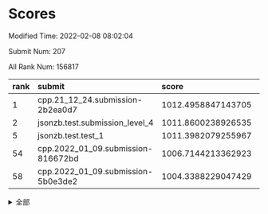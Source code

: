 # Scores

Modified Time: 2022-02-08 08:02:04

Submit Num: 207

All Rank Num: 156817

| rank |               submit               |       score        |       sigma        | pk_num |
| :--- | :--------------------------------- | :----------------- | :----------------- | :----- |
| 1    | cpp.21_12_24.submission-2b2ea0d7   | 1012.4958847143705 | 0.8300789273988111 | 3027   |
| 2    | jsonzb.test.submission_level_4     | 1011.8600238926535 | 0.7805226775831716 | 3028   |
| 5    | jsonzb.test.test_1                 | 1011.3982079255967 | 0.7744450711596167 | 3033   |
| 54   | cpp.2022_01_09.submission-816672bd | 1006.7144213362923 | 0.7309234399229689 | 3034   |
| 58   | cpp.2022_01_09.submission-5b0e3de2 | 1004.3388229047429 | 0.7291426348825315 | 3026   |


<details>
<summary>全部</summary>

| rank |                 submit                 |       score        |       sigma        | pk_num |
| :--- | :------------------------------------- | :----------------- | :----------------- | :----- |
| 1    | cpp.21_12_24.submission-2b2ea0d7       | 1012.4958847143705 | 0.8300789273988111 | 3027   |
| 2    | jsonzb.test.submission_level_4         | 1011.8600238926535 | 0.7805226775831716 | 3028   |
| 3    | gobigger.level_3.submission_level_3_18 | 1011.803276731788  | 0.7995670292491703 | 3028   |
| 4    | gobigger.level_3.submission_level_3_33 | 1011.5362468634829 | 0.761686374063701  | 3033   |
| 5    | jsonzb.test.test_1                     | 1011.3982079255967 | 0.7744450711596167 | 3033   |
| 6    | gobigger.level_3.submission_level_3_35 | 1010.9644522120168 | 0.7665897739353288 | 3032   |
| 7    | gobigger.level_3.submission_level_3_40 | 1010.9528207398322 | 0.7476671110887115 | 3033   |
| 8    | gobigger.level_3.submission_level_3_20 | 1010.9031734793152 | 0.7664630897265335 | 3029   |
| 9    | gobigger.level_3.submission_level_3_48 | 1010.7784213955841 | 0.7592030915185384 | 3027   |
| 10   | gobigger.level_3.submission_level_3_26 | 1010.7763134909865 | 0.7619813371789829 | 3030   |
| 11   | gobigger.level_3.submission_level_3_23 | 1010.7440029168683 | 0.7714224586799059 | 3030   |
| 12   | gobigger.level_3.submission_level_3_29 | 1010.603155266317  | 0.7712715006505246 | 3025   |
| 13   | gobigger.level_3.submission_level_3_4  | 1010.5974135194642 | 0.7620112484038387 | 3028   |
| 14   | gobigger.level_3.submission_level_3_47 | 1010.4481189826915 | 0.7621674584896956 | 3030   |
| 15   | gobigger.level_3.submission_level_3_31 | 1010.4456265716377 | 0.7644738416112544 | 3031   |
| 16   | gobigger.level_3.submission_level_3_39 | 1010.4136282054671 | 0.7835812858888316 | 3033   |
| 17   | gobigger.level_3.submission_level_3_12 | 1010.3836194036311 | 0.7521695151997522 | 3032   |
| 18   | gobigger.level_3.submission_level_3_24 | 1010.375437483229  | 0.7656703004235293 | 3029   |
| 19   | gobigger.level_3.submission_level_3_30 | 1010.3054836358704 | 0.7907836225915609 | 3026   |
| 20   | gobigger.level_3.submission_level_3_37 | 1010.2283237726767 | 0.7539430981382236 | 3026   |
| 21   | gobigger.level_3.submission_level_3_6  | 1010.1564640413059 | 0.7547360853845545 | 3031   |
| 22   | gobigger.level_3.submission_level_3_49 | 1010.1520277357994 | 0.7559762289855944 | 3028   |
| 23   | gobigger.level_3.submission_level_3_16 | 1010.1372473327228 | 0.7655372677501388 | 3026   |
| 24   | gobigger.level_3.submission_level_3_3  | 1010.0061454988029 | 0.7729974915523101 | 3030   |
| 25   | gobigger.level_3.submission_level_3_28 | 1009.9504383896548 | 0.7504162514282998 | 3033   |
| 26   | gobigger.level_3.submission_level_3_2  | 1009.9183081741719 | 0.7631690926456095 | 3034   |
| 27   | gobigger.level_3.submission_level_3_11 | 1009.8532474571957 | 0.7486617495120793 | 3030   |
| 28   | gobigger.level_3.submission_level_3_10 | 1009.8419983664305 | 0.7371071941581603 | 3034   |
| 29   | gobigger.level_3.submission_level_3_36 | 1009.6919592947673 | 0.7512692791821269 | 3032   |
| 30   | gobigger.level_3.submission_level_3_25 | 1009.6671887168834 | 0.7697325582701549 | 3033   |
| 31   | gobigger.level_3.submission_level_3_22 | 1009.6383462512688 | 0.7580666583846373 | 3029   |
| 32   | gobigger.level_3.submission_level_3_1  | 1009.5670483537294 | 0.7797852264507017 | 3030   |
| 33   | gobigger.level_3.submission_level_3_19 | 1009.5563310110941 | 0.7553531697050376 | 3030   |
| 34   | gobigger.level_3.submission_level_3_46 | 1009.5291848564503 | 0.7604228892137955 | 3031   |
| 35   | gobigger.level_3.submission_level_3_13 | 1009.5177849013215 | 0.7454418563211418 | 3029   |
| 36   | gobigger.level_3.submission_level_3_17 | 1009.5058015443715 | 0.7607184890410705 | 3031   |
| 37   | gobigger.level_3.submission_level_3_7  | 1009.4997635728897 | 0.7605230368813964 | 3037   |
| 38   | gobigger.level_3.submission_level_3_42 | 1009.4568834990738 | 0.7585932728154366 | 3030   |
| 39   | gobigger.level_3.submission_level_3_38 | 1009.3757835517569 | 0.7569766669283512 | 3030   |
| 40   | gobigger.level_3.submission_level_3_0  | 1009.3427978134134 | 0.7687613952472019 | 3033   |
| 41   | gobigger.level_3.submission_level_3_27 | 1009.3365551103158 | 0.7409592275210525 | 3022   |
| 42   | gobigger.level_3.submission_level_3_44 | 1009.2997585897863 | 0.7453028300794879 | 3035   |
| 43   | gobigger.level_3.submission_level_3_8  | 1009.2506956551687 | 0.7681026285967699 | 3031   |
| 44   | gobigger.level_3.submission_level_3_9  | 1009.208024705697  | 0.7577180191914652 | 3027   |
| 45   | gobigger.level_3.submission_level_3_32 | 1009.1720732374196 | 0.776787671932086  | 3023   |
| 46   | gobigger.level_3.submission_level_3_43 | 1009.1478115454872 | 0.7493274995844496 | 3032   |
| 47   | gobigger.level_3.submission_level_3_34 | 1009.0732343520389 | 0.750128372286162  | 3036   |
| 48   | gobigger.level_3.submission_level_3_5  | 1009.0382915913108 | 0.7344397671370007 | 3031   |
| 49   | gobigger.level_3.submission_level_3_15 | 1009.0209439150735 | 0.7526744557184016 | 3029   |
| 50   | gobigger.level_3.submission_level_3_14 | 1008.9202377856111 | 0.7418799611174455 | 3030   |
| 51   | gobigger.level_3.submission_level_3_41 | 1008.6446744792316 | 0.7475664990233362 | 3031   |
| 52   | gobigger.level_3.submission_level_3_45 | 1008.3853385757207 | 0.7328324845998825 | 3030   |
| 53   | gobigger.level_3.submission_level_3_21 | 1007.255658156385  | 0.7122316031013551 | 3033   |
| 54   | cpp.2022_01_09.submission-816672bd     | 1006.7144213362923 | 0.7309234399229689 | 3034   |
| 55   | gobigger.level_1.submission_level_1_22 | 1005.5197761869057 | 0.7218072994996447 | 3029   |
| 56   | gobigger.level_1.submission_level_1_2  | 1004.7878433714691 | 0.7306204600928159 | 3033   |
| 57   | gobigger.level_1.submission_level_1_24 | 1004.4662759476307 | 0.7262835890962764 | 3033   |
| 58   | cpp.2022_01_09.submission-5b0e3de2     | 1004.3388229047429 | 0.7291426348825315 | 3026   |
| 59   | gobigger.level_1.submission_level_1_37 | 1004.3317875239964 | 0.7251697477069883 | 3036   |
| 60   | gobigger.level_1.submission_level_1_47 | 1004.3113008351372 | 0.7231755529701369 | 3024   |
| 61   | gobigger.level_1.submission_level_1_29 | 1004.2591125798772 | 0.7331097278199461 | 3028   |
| 62   | gobigger.level_1.submission_level_1_30 | 1004.233977217955  | 0.7196906112002524 | 3026   |
| 63   | gobigger.level_1.submission_level_1_20 | 1004.1810881718036 | 0.7117870229217691 | 3034   |
| 64   | gobigger.level_1.submission_level_1_13 | 1004.1544933864644 | 0.704439830362119  | 3032   |
| 65   | gobigger.level_1.submission_level_1_39 | 1004.1385929639493 | 0.7061795018387282 | 3030   |
| 66   | gobigger.level_1.submission_level_1_18 | 1004.0326372837264 | 0.724303535848611  | 3030   |
| 67   | gobigger.level_1.submission_level_1_8  | 1003.9776379969337 | 0.7224605007912315 | 3026   |
| 68   | gobigger.level_1.submission_level_1_35 | 1003.9726712965686 | 0.7235593740933465 | 3029   |
| 69   | gobigger.level_1.submission_level_1_9  | 1003.9506312586392 | 0.7241428115140613 | 3034   |
| 70   | gobigger.level_1.submission_level_1_25 | 1003.7820472199871 | 0.7187427823263308 | 3028   |
| 71   | gobigger.level_1.submission_level_1_42 | 1003.6704378732334 | 0.7168271749639269 | 3028   |
| 72   | gobigger.level_1.submission_level_1_26 | 1003.6113208380611 | 0.7182919034019263 | 3026   |
| 73   | gobigger.level_1.submission_level_1_4  | 1003.5963844517146 | 0.7248189269598252 | 3031   |
| 74   | gobigger.level_1.submission_level_1_19 | 1003.5833739618541 | 0.7278150327729166 | 3033   |
| 75   | gobigger.level_1.submission_level_1_33 | 1003.5707684587416 | 0.7171926254703036 | 3029   |
| 76   | gobigger.level_1.submission_level_1_0  | 1003.5265710095591 | 0.7035992300749424 | 3033   |
| 77   | gobigger.level_1.submission_level_1_34 | 1003.4934882019711 | 0.7168141930676016 | 3032   |
| 78   | gobigger.level_1.submission_level_1_15 | 1003.4676887089294 | 0.7119891287932333 | 3029   |
| 79   | gobigger.level_1.submission_level_1_31 | 1003.450771372819  | 0.7065522583890876 | 3031   |
| 80   | gobigger.level_1.submission_level_1_48 | 1003.4099181625988 | 0.713081889737827  | 3035   |
| 81   | gobigger.level_1.submission_level_1_17 | 1003.3727809005826 | 0.711080034808033  | 3027   |
| 82   | gobigger.level_1.submission_level_1_10 | 1003.2798821613648 | 0.7117780096436618 | 3027   |
| 83   | gobigger.level_1.submission_level_1_28 | 1003.2710072189132 | 0.7272642854126701 | 3029   |
| 84   | gobigger.level_1.submission_level_1_12 | 1003.2488568576799 | 0.7208286135303098 | 3033   |
| 85   | gobigger.level_1.submission_level_1_23 | 1003.2353299679112 | 0.7163958255795977 | 3025   |
| 86   | gobigger.level_1.submission_level_1_1  | 1003.1843676950969 | 0.7022185781329923 | 3030   |
| 87   | gobigger.level_1.submission_level_1_5  | 1003.1450472499071 | 0.7154393570675384 | 3027   |
| 88   | gobigger.level_1.submission_level_1_41 | 1003.1357286697897 | 0.7076455456746867 | 3034   |
| 89   | gobigger.level_1.submission_level_1_6  | 1003.1336598010686 | 0.7149643850043318 | 3034   |
| 90   | gobigger.level_1.submission_level_1_11 | 1003.104434036677  | 0.7107959269891857 | 3031   |
| 91   | gobigger.level_1.submission_level_1_7  | 1003.0290304429745 | 0.7151713559179304 | 3031   |
| 92   | gobigger.level_1.submission_level_1_43 | 1003.0168374437081 | 0.7175487907089051 | 3030   |
| 93   | gobigger.level_1.submission_level_1_16 | 1003.0055938713167 | 0.7164377319262337 | 3035   |
| 94   | gobigger.level_1.submission_level_1_40 | 1002.7884459441088 | 0.7125293923563688 | 3035   |
| 95   | gobigger.level_1.submission_level_1_49 | 1002.7856016621644 | 0.708293109159629  | 3029   |
| 96   | gobigger.level_1.submission_level_1_14 | 1002.7582557327871 | 0.7086521044238118 | 3025   |
| 97   | gobigger.level_1.submission_level_1_32 | 1002.6210601832656 | 0.7163971130034129 | 3032   |
| 98   | gobigger.level_1.submission_level_1_27 | 1002.5169996347365 | 0.7060396759840927 | 3030   |
| 99   | gobigger.level_1.submission_level_1_38 | 1002.4703895515976 | 0.7097547984712372 | 3029   |
| 100  | gobigger.level_1.submission_level_1_3  | 1002.3342496147415 | 0.7143933827668292 | 3033   |
| 101  | gobigger.level_1.submission_level_1_21 | 1002.2945356181102 | 0.7091412873160783 | 3028   |
| 102  | gobigger.level_1.submission_level_1_45 | 1002.0927496091575 | 0.7088330587725062 | 3028   |
| 103  | gobigger.level_1.submission_level_1_44 | 1001.9638380355509 | 0.7068644964700114 | 3033   |
| 104  | gobigger.level_1.submission_level_1_46 | 1001.7665001989926 | 0.7110409501042132 | 3033   |
| 105  | gobigger.level_1.submission_level_1_36 | 1000.8209967345501 | 0.7120999895848285 | 3026   |
| 106  | gobigger.random.submission_random_29   | 997.1183289771116  | 0.7082426506430948 | 3035   |
| 107  | gobigger.random.submission_random_38   | 997.1163267660564  | 0.7174817083524841 | 3031   |
| 108  | gobigger.random.submission_random_19   | 996.8930280703484  | 0.7140114011622594 | 3029   |
| 109  | gobigger.random.submission_random_2    | 996.8885922527058  | 0.7106917897708063 | 3036   |
| 110  | gobigger.random.submission_random_20   | 996.8617608733031  | 0.7078098043827707 | 3036   |
| 111  | gobigger.random.submission_random_21   | 996.7360110118831  | 0.7104230648396488 | 3032   |
| 112  | gobigger.random.submission_random_39   | 996.7335794510003  | 0.7183739550676073 | 3035   |
| 113  | gobigger.random.submission_random_12   | 996.6847633676038  | 0.7099212842386248 | 3027   |
| 114  | gobigger.random.submission_random_44   | 996.6564457565349  | 0.7156617873517713 | 3031   |
| 115  | gobigger.random.submission_random_48   | 996.6331992681114  | 0.7213459694679644 | 3026   |
| 116  | gobigger.random.submission_random_26   | 996.5364223134617  | 0.6919018797836127 | 3037   |
| 117  | gobigger.random.submission_random_41   | 996.4640861929583  | 0.7130862170283748 | 3027   |
| 118  | gobigger.random.submission_random_22   | 996.4429968935735  | 0.7081471633110329 | 3028   |
| 119  | gobigger.random.submission_random_9    | 996.3682562661917  | 0.7193607040408548 | 3028   |
| 120  | gobigger.random.submission_random_46   | 996.2879824896733  | 0.7054285305275938 | 3024   |
| 121  | gobigger.random.submission_random_11   | 996.2571784310574  | 0.704927043726294  | 3029   |
| 122  | gobigger.random.submission_random_10   | 996.2452560107563  | 0.704242990563982  | 3032   |
| 123  | gobigger.random.submission_random_1    | 996.2450747506955  | 0.7151217273597212 | 3029   |
| 124  | gobigger.random.submission_random_35   | 996.2303729206877  | 0.7029004315348353 | 3031   |
| 125  | gobigger.random.submission_random_43   | 996.2294379987479  | 0.7077888583839579 | 3033   |
| 126  | gobigger.random.submission_random_28   | 996.1749934340921  | 0.7044658662682374 | 3030   |
| 127  | gobigger.random.submission_random_40   | 996.1226465551006  | 0.7242004191802592 | 3030   |
| 128  | gobigger.random.submission_random_45   | 996.1074035307488  | 0.7166415283098706 | 3028   |
| 129  | gobigger.random.submission_random_42   | 996.1052210612083  | 0.7056799707044705 | 3031   |
| 130  | gobigger.random.submission_random_31   | 996.0838312952412  | 0.717762579245426  | 3026   |
| 131  | gobigger.random.submission_random_14   | 995.9342408637407  | 0.7051596117961593 | 3033   |
| 132  | gobigger.random.submission_random_25   | 995.8678889912696  | 0.7024647710081664 | 3028   |
| 133  | gobigger.random.submission_random_34   | 995.8456192361006  | 0.708557525476489  | 3030   |
| 134  | gobigger.random.submission_random_32   | 995.8291463020839  | 0.7210278527084201 | 3030   |
| 135  | gobigger.random.submission_random_4    | 995.8032343452232  | 0.6993139108107387 | 3025   |
| 136  | gobigger.random.submission_random_24   | 995.8000529857067  | 0.7114842738004528 | 3032   |
| 137  | gobigger.random.submission_random_6    | 995.6945751573429  | 0.699248283075182  | 3028   |
| 138  | gobigger.random.submission_random_47   | 995.6625112779964  | 0.7134960914683105 | 3033   |
| 139  | gobigger.random.submission_random_15   | 995.659331719649   | 0.717014247055112  | 3034   |
| 140  | gobigger.random.submission_random_3    | 995.6278838601974  | 0.7195926502832581 | 3031   |
| 141  | gobigger.random.submission_random_18   | 995.5585538821368  | 0.7147990499978655 | 3038   |
| 142  | gobigger.random.submission_random_23   | 995.4842013721508  | 0.7190250774454026 | 3025   |
| 143  | gobigger.random.submission_random_30   | 995.4744929986717  | 0.7025636555082861 | 3027   |
| 144  | gobigger.random.submission_random_37   | 995.4528717294584  | 0.713306172096097  | 3033   |
| 145  | gobigger.random.submission_random_49   | 995.4078836755939  | 0.7192052572533618 | 3030   |
| 146  | gobigger.random.submission_random_0    | 995.3091033076628  | 0.7245536380029818 | 3036   |
| 147  | gobigger.random.submission_random_13   | 995.2993473265623  | 0.7099197016435067 | 3036   |
| 148  | gobigger.random.submission_random_16   | 995.2633709570711  | 0.7136912236088336 | 3030   |
| 149  | gobigger.random.submission_random_27   | 995.0543191397159  | 0.7176899976340321 | 3026   |
| 150  | gobigger.random.submission_random_8    | 995.021155696549   | 0.701395843268032  | 3030   |
| 151  | gobigger.random.submission_random_17   | 995.0127657398864  | 0.7106043672540232 | 3034   |
| 152  | gobigger.random.submission_random_7    | 994.9303022925561  | 0.7177426483560264 | 3032   |
| 153  | gobigger.random.submission_random_33   | 994.6812937405589  | 0.7184420397594445 | 3031   |
| 154  | gobigger.random.submission_random_5    | 994.664880478259   | 0.706122553143297  | 3029   |
| 155  | gobigger.level_2.submission_level_2_30 | 994.4465930977693  | 0.7321899603129245 | 3031   |
| 156  | gobigger.random.submission_random_36   | 994.1942321682005  | 0.7219973778322781 | 3032   |
| 157  | gobigger.level_2.submission_level_2_42 | 993.7309524381019  | 0.7360959305545631 | 3033   |
| 158  | gobigger.level_2.submission_level_2_12 | 993.6989907668693  | 0.7340974023030217 | 3028   |
| 159  | gobigger.level_2.submission_level_2_18 | 993.5386573514078  | 0.7365487105392846 | 3034   |
| 160  | gobigger.level_2.submission_level_2_24 | 993.2780993819879  | 0.7437739996790654 | 3032   |
| 161  | gobigger.level_2.submission_level_2_5  | 993.1426437836125  | 0.7262314941416541 | 3027   |
| 162  | gobigger.level_2.submission_level_2_46 | 993.0161747243783  | 0.7312090459768346 | 3030   |
| 163  | gobigger.level_2.submission_level_2_33 | 992.9564090506276  | 0.7397230762784424 | 3029   |
| 164  | gobigger.level_2.submission_level_2_49 | 992.8363052343022  | 0.7281040581912491 | 3032   |
| 165  | gobigger.level_2.submission_level_2_40 | 992.8073046059517  | 0.756535009768194  | 3033   |
| 166  | gobigger.level_2.submission_level_2_44 | 992.7779245125205  | 0.7222303664040267 | 3030   |
| 167  | gobigger.level_2.submission_level_2_37 | 992.6218954181132  | 0.75612928426341   | 3025   |
| 168  | gobigger.level_2.submission_level_2_7  | 992.5977412538754  | 0.738733541610308  | 3032   |
| 169  | gobigger.level_2.submission_level_2_1  | 992.4852659617195  | 0.7439474198230389 | 3025   |
| 170  | gobigger.level_2.submission_level_2_29 | 992.4463969605475  | 0.736454305264469  | 3028   |
| 171  | gobigger.level_2.submission_level_2_11 | 992.4439562682393  | 0.7419342395476143 | 3029   |
| 172  | gobigger.level_2.submission_level_2_20 | 992.4409490642248  | 0.7736485439676041 | 3026   |
| 173  | gobigger.level_2.submission_level_2_19 | 992.4283867653426  | 0.7476138218610487 | 3028   |
| 174  | gobigger.level_2.submission_level_2_10 | 992.4117798835565  | 0.7317042731656607 | 3026   |
| 175  | gobigger.level_2.submission_level_2_45 | 992.379523478624   | 0.7417037163919776 | 3030   |
| 176  | gobigger.level_2.submission_level_2_31 | 992.3353598054858  | 0.7320069580440867 | 3031   |
| 177  | gobigger.level_2.submission_level_2_23 | 992.2401316622058  | 0.7390549068911005 | 3031   |
| 178  | gobigger.level_2.submission_level_2_8  | 992.1530870024658  | 0.7401837563179298 | 3031   |
| 179  | gobigger.level_2.submission_level_2_0  | 992.1381715776679  | 0.7451134453190911 | 3029   |
| 180  | gobigger.level_2.submission_level_2_16 | 992.099815913631   | 0.738471912376338  | 3025   |
| 181  | gobigger.level_2.submission_level_2_35 | 992.0307378607702  | 0.7458885229220413 | 3027   |
| 182  | gobigger.level_2.submission_level_2_22 | 991.9443010554884  | 0.7282354661893286 | 3031   |
| 183  | gobigger.level_2.submission_level_2_38 | 991.9233571994803  | 0.7434364744422557 | 3030   |
| 184  | gobigger.level_2.submission_level_2_14 | 991.8953378727384  | 0.7262283471248213 | 3031   |
| 185  | gobigger.level_2.submission_level_2_32 | 991.8423538388523  | 0.7423206379078374 | 3031   |
| 186  | gobigger.level_2.submission_level_2_47 | 991.8019767138362  | 0.7552511381567558 | 3027   |
| 187  | gobigger.level_2.submission_level_2_39 | 991.7285795305532  | 0.7528632314600107 | 3030   |
| 188  | gobigger.level_2.submission_level_2_27 | 991.6730391191609  | 0.7654629383332848 | 3029   |
| 189  | gobigger.level_2.submission_level_2_3  | 991.6401149997674  | 0.7478138699281394 | 3034   |
| 190  | gobigger.level_2.submission_level_2_26 | 991.6390883493536  | 0.7471436200963872 | 3028   |
| 191  | gobigger.level_2.submission_level_2_9  | 991.6305065299676  | 0.7458640399697115 | 3035   |
| 192  | gobigger.level_2.submission_level_2_6  | 991.5876939578442  | 0.7492559972683492 | 3032   |
| 193  | gobigger.level_2.submission_level_2_4  | 991.5455433743407  | 0.7447234581886807 | 3034   |
| 194  | gobigger.level_2.submission_level_2_13 | 991.4472441928347  | 0.7420651715104895 | 3031   |
| 195  | gobigger.level_2.submission_level_2_17 | 991.3589836280559  | 0.7421997293833477 | 3030   |
| 196  | gobigger.level_2.submission_level_2_43 | 991.344719486477   | 0.7418973953442081 | 3035   |
| 197  | gobigger.level_2.submission_level_2_41 | 991.1255005582262  | 0.7807536240710059 | 3028   |
| 198  | gobigger.level_2.submission_level_2_28 | 991.1251239604534  | 0.7503182000062157 | 3032   |
| 199  | gobigger.level_2.submission_level_2_34 | 991.0680516697543  | 0.7547260326925598 | 3030   |
| 200  | gobigger.level_2.submission_level_2_21 | 990.750632631854   | 0.7424252840449889 | 3031   |
| 201  | gobigger.level_2.submission_level_2_36 | 990.6826654005006  | 0.7427068848762771 | 3026   |
| 202  | gobigger.level_2.submission_level_2_48 | 990.6794983507136  | 0.7485182902436005 | 3033   |
| 203  | gobigger.level_2.submission_level_2_25 | 990.6158837530897  | 0.7806492022713354 | 3032   |
| 204  | gobigger.level_2.submission_level_2_15 | 990.0762080904667  | 0.7760089738193806 | 3027   |
| 205  | gobigger.level_2.submission_level_2_2  | 989.9193756506202  | 0.7524440814121373 | 3031   |
| 206  | gobigger.none.submission_none_0        | 975.5547284256522  | 1.4419971529283968 | 3035   |
| 207  | gobigger.none.submission_none_1        | 973.8109084466793  | 1.6567840104309914 | 3028   |

</details>